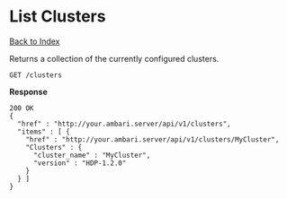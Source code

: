 List Clusters
=====

[Back to Index](index.md)

Returns a collection of the currently configured clusters.

    GET /clusters

**Response**

    200 OK
    {
      "href" : "http://your.ambari.server/api/v1/clusters",
      "items" : [ {
        "href" : "http://your.ambari.server/api/v1/clusters/MyCluster",
        "Clusters" : {
          "cluster_name" : "MyCluster",
          "version" : "HDP-1.2.0"
        }
      } ]
    }
